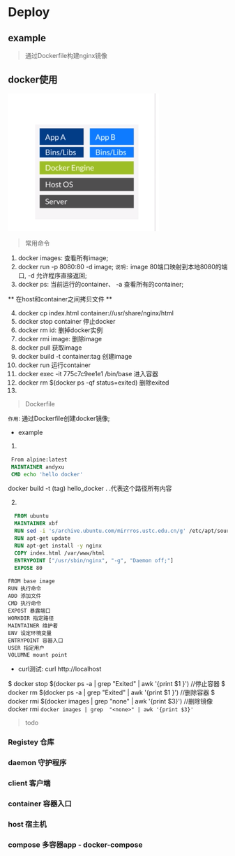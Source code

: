 # Deploy

## example

> 通过Dockerfile构建nginx镜像

## docker使用

![avatar](../images/Docker架构.png)

> 常用命令

1. docker images: 查看所有image;
2. docker run -p 8080:80 -d image;
``说明:`` image 80端口映射到本地8080的端口, -d 允许程序直接返回;
3. docker ps: 当前运行的container、 -a 查看所有的container;

** 在host和container之间拷贝文件 **

4. docker cp index.html container://usr/share/nginx/html
5. docker stop container 停止docker
6. docker rm id: 删掉docker实例
7. docker rmi image: 删除image
8. docker pull 获取image
9. docker build -t container:tag 创建image
10. docker run 运行container
11. docker exec -it 775c7c9ee1e1 /bin/base 进入容器
12. docker rm $(docker ps -qf status=exited) 删除exited
13. 

> Dockerfile

``作用``: 通过Dockerfile创建docker镜像;

- example

1. 
```Dockerfile
 From alpine:latest
 MAINTAINER andyxu
 CMD echo 'hello docker'
```
docker build -t (tag) hello_docker .
.代表这个路径所有内容

2. 
```Dockerfile
  FROM ubuntu
  MAINTAINER xbf
  RUN sed -i 's/archive.ubuntu.com/mirrros.ustc.edu.cn/g' /etc/apt/sources.list
  RUN apt-get update
  RUN apt-get install -y nginx
  COPY index.html /var/www/html
  ENTRYPOINT ["/usr/sbin/nginx", "-g", "Daemon off;"]
  EXPOSE 80
```
```
FROM base image
RUN 执行命令
ADD 添加文件
CMD 执行命令
EXPOST 暴露端口
WORKDIR 指定路径
MAINTAINER 维护者
ENV 设定环境变量
ENTRYPOINT 容器入口
USER 指定用户
VOLUMNE mount point
```

- curl测试: curl http://localhost

$ docker stop $(docker ps -a | grep "Exited" | awk '{print $1 }') //停止容器
$ docker rm $(docker ps -a | grep "Exited" | awk '{print $1 }')  //删除容器 
$ docker rmi $(docker images | grep "none" | awk '{print $3}')  //删除镜像 
docker rmi `docker images | grep  "<none>" | awk '{print $3}'`

> todo

### Registey 仓库


### daemon 守护程序


### client 客户端

### container 容器入口

### host 宿主机

### compose 多容器app - docker-compose
